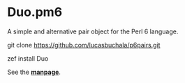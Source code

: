 
# Duo.pm6

A simple and alternative pair object for the Perl 6 language.

  git clone https://github.com/lucasbuchala/p6pairs.git

  zef install Duo

See the **[manpage](manpage.md)**.
